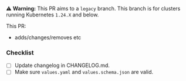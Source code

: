:warning: **Warning:** This PR aims to a `legacy` branch. This branch is for clusters running Kubernetes `1.24.X` and below.

This PR:

- adds/changes/removes etc

### Checklist

- [ ] Update changelog in CHANGELOG.md.
- [ ] Make sure `values.yaml` and `values.schema.json` are valid.
